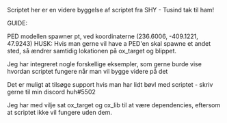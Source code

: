 Scriptet her er en videre byggelse af scriptet fra SHY - Tusind tak til ham!

GUIDE:

PED modellen spawner pt, ved koordinaterne (236.6006, -409.1221, 47.9243)
HUSK: Hvis man gerne vil have a PED'en skal spawne et andet sted, så ændrer samtidig lokationen på ox_target og blippet.

Jeg har integreret nogle forskellige eksempler, som gerne burde vise hvordan scriptet fungere når man vil bygge videre på det

Det er muligt at tilsøge support hvis man har lidt bøvl med scriptet - skriv gerne til min discord huh#5502

Jeg har med vilje sat ox_target og ox_lib til at være dependencies, eftersom at scriptet ikke vil fungere uden dem.
